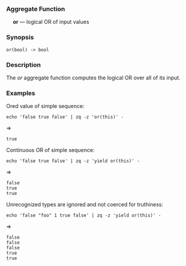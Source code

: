 ### Aggregate Function

&emsp; **or** &mdash; logical OR of input values

### Synopsis
```
or(bool) -> bool
```
### Description

The _or_ aggregate function computes the logical OR over all of its input.

### Examples

Ored value of simple sequence:
```mdtest-command
echo 'false true false' | zq -z 'or(this)' -
```
=>
```mdtest-output
true
```

Continuous OR of simple sequence:
```mdtest-command
echo 'false true false' | zq -z 'yield or(this)' -
```
=>
```mdtest-output
false
true
true
```
Unrecognized types are ignored and not coerced for truthiness:
```mdtest-command
echo 'false "foo" 1 true false' | zq -z 'yield or(this)' -
```
=>
```mdtest-output
false
false
false
true
true
```
